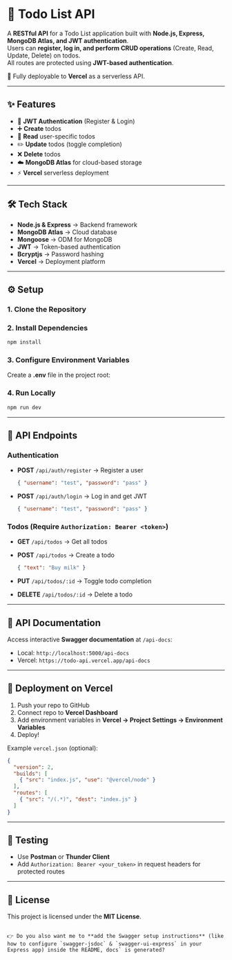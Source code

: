 
# 📝 Todo List API  

A **RESTful API** for a Todo List application built with **Node.js, Express, MongoDB Atlas, and JWT authentication**.  
Users can **register, log in, and perform CRUD operations** (Create, Read, Update, Delete) on todos.  
All routes are protected using **JWT-based authentication**.  

🚀 Fully deployable to **Vercel** as a serverless API.  

---

## ✨ Features  

- 🔐 **JWT Authentication** (Register & Login)  
- ➕ **Create** todos  
- 📖 **Read** user-specific todos  
- ✏️ **Update** todos (toggle completion)  
- ❌ **Delete** todos  
- ☁️ **MongoDB Atlas** for cloud-based storage  
- ⚡ **Vercel** serverless deployment  

---

## 🛠️ Tech Stack  

- **Node.js & Express** → Backend framework  
- **MongoDB Atlas** → Cloud database  
- **Mongoose** → ODM for MongoDB  
- **JWT** → Token-based authentication  
- **Bcryptjs** → Password hashing  
- **Vercel** → Deployment platform  

---

## ⚙️ Setup  

### 1. Clone the Repository  


### 2. Install Dependencies

```bash
npm install
```

### 3. Configure Environment Variables

Create a **.env** file in the project root:



### 4. Run Locally

```bash
npm run dev
```

---

## 🔑 API Endpoints

### Authentication

* **POST** `/api/auth/register` → Register a user

  ```json
  { "username": "test", "password": "pass" }
  ```
* **POST** `/api/auth/login` → Log in and get JWT

  ```json
  { "username": "test", "password": "pass" }
  ```

### Todos (Require `Authorization: Bearer <token>`)

* **GET** `/api/todos` → Get all todos
* **POST** `/api/todos` → Create a todo

  ```json
  { "text": "Buy milk" }
  ```
* **PUT** `/api/todos/:id` → Toggle todo completion
* **DELETE** `/api/todos/:id` → Delete a todo

---

## 📘 API Documentation

Access interactive **Swagger documentation** at `/api-docs`:

* Local: `http://localhost:5000/api-docs`
* Vercel: `https://todo-api.vercel.app/api-docs`

---

## 🚀 Deployment on Vercel

1. Push your repo to GitHub
2. Connect repo to **Vercel Dashboard**
3. Add environment variables in **Vercel → Project Settings → Environment Variables**
4. Deploy!

Example `vercel.json` (optional):

```json
{
  "version": 2,
  "builds": [
    { "src": "index.js", "use": "@vercel/node" }
  ],
  "routes": [
    { "src": "/(.*)", "dest": "index.js" }
  ]
}
```

---

## 🧪 Testing

* Use **Postman** or **Thunder Client**
* Add `Authorization: Bearer <your_token>` in request headers for protected routes

---

## 📜 License

This project is licensed under the **MIT License**.

```

👉 Do you also want me to **add the Swagger setup instructions** (like how to configure `swagger-jsdoc` & `swagger-ui-express` in your Express app) inside the README, docs` is generated?
```
